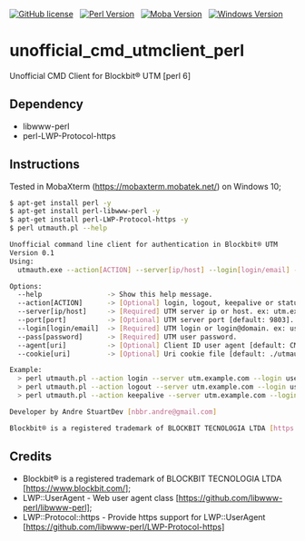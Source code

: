 [![GitHub license](https://img.shields.io/github/license/andre-stuart/unofficial_cmd_utmclient_perl)](https://github.com/andre-stuart/unofficial_cmd_utmclient_perl/blob/master/LICENSE) &nbsp; 
[![Perl Version](https://img.shields.io/badge/Perl-v5.26.3-blue)]() &nbsp;
[![Moba Version](https://img.shields.io/badge/MobaXterm-v20.2-blue)]() &nbsp;
[![Windows Version](https://img.shields.io/badge/Windows-10-blue)]()

# unofficial_cmd_utmclient_perl
Unofficial CMD Client for Blockbit® UTM [perl 6]

## Dependency
- libwww-perl
- perl-LWP-Protocol-https

## Instructions
Tested in MobaXterm (https://mobaxterm.mobatek.net/) on Windows 10;

```bash
$ apt-get install perl -y
$ apt-get install perl-libwww-perl -y
$ apt-get install perl-LWP-Protocol-https -y
$ perl utmauth.pl --help

Unofficial command line client for authentication in Blockbit® UTM
Version 0.1
Using:
  utmauth.exe --action[ACTION] --server[ip/host] --login[login/email] --pass[password]

Options:
  --help                -> Show this help message.
  --action[ACTION]      -> [Optional] login, logout, keepalive or status [default: login]. ex: login
  --server[ip/host]     -> [Required] UTM server ip or host. ex: utm.exmaple.com
  --port[port]          -> [Optional] UTM server port [default: 9803]. ex: 9803
  --login[login/email]  -> [Required] UTM login or login@domain. ex: user@exmaple.com
  --pass[password]      -> [Required] UTM user password.
  --agent[uri]          -> [Optional] Client ID user agent [default: CMDClient/[version]].
  --cookie[uri]         -> [Optional] Uri cookie file [default: ./utmauth.cookie]. ex: c:\utmauth.cookie

Example:
  > perl utmauth.pl --action login --server utm.example.com --login user@domain.com --pass "*******"
  > perl utmauth.pl --action logout --server utm.example.com --login user@domain.com
  > perl utmauth.pl --action keepalive --server utm.example.com --login user@domain.com

Developer by Andre StuartDev [nbbr.andre@gmail.com]

Blockbit® is a registered trademark of BLOCKBIT TECNOLOGIA LTDA [https://www.blockbit.com/about/]
```

## Credits

- Blockbit® is a registered trademark of BLOCKBIT TECNOLOGIA LTDA [https://www.blockbit.com/];
- LWP::UserAgent - Web user agent class [https://github.com/libwww-perl/libwww-perl];
- LWP::Protocol::https - Provide https support for LWP::UserAgent [https://github.com/libwww-perl/LWP-Protocol-https]
